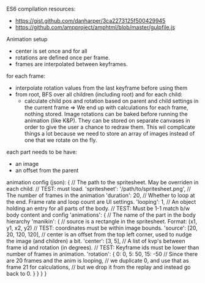 ES6 compilation resources:

- https://gist.github.com/danharper/3ca2273125f500429945
- https://github.com/ampproject/amphtml/blob/master/gulpfile.js

Animation setup
- center is set once and for all
- rotations are defined once per frame.
- frames are interpolated between keyframes.


for each frame:
- interpolate rotation values from the last keyframe before using them
- from root, BFS over all children (including root) and for each child:
	- calculate child pos and rotation based on parent and child settings in the current frame
=> We end up with calculations for each frame, nothing stored. Image rotations can be baked before running the animation (like K&P). They can be stored on separate canvases in order to give the user a chance to redraw them. This wil complicate things a lot because we need to store an array of images instead of one that we rotate on the fly.


each part needs to be have:
- an image
- an offset from the parent

animation config (json):
{
	// The path to the spritesheet. May be overriden in each child.
	// TEST: must load.
	'spritesheet': '/path/to/spritesheet.png',
	// The number of frames in the animation
	'duration': 20,
	// Whether to loop at the end. Frame rate and loop count are UI settings.
	'looping': 1,
	// An object holding an entry for all parts of the body.
	// TEST: Must be 1-1 match b/w body content and config
	'animations': {
		// The name of the part in the body hierarchy
		'manikin': {
			// source is a rectangle in the spritesheet. Format: (x1, y1, x2, y2)
			// TEST: coordinates must be within image bounds.
			'source': [20, 20, 120, 120],
			// center is an offset from the top left corner, used to nudge the image (and children) a bit.
			'center': [3, 5],
			// A list of kvp's between frame id and rotation (in degrees).
			// TEST: Keyframe ids must be lower than number of frames in animation.
			'rotation': {
				0: 0,
				5: 50,
				15: -50
				// Since there are 20 frames and the anim is looping,
				// we duplicate 0, and use that as frame 21 for calculations,
				// but we drop it from the replay and instead go back to 0.
			}
		}
	}
}
